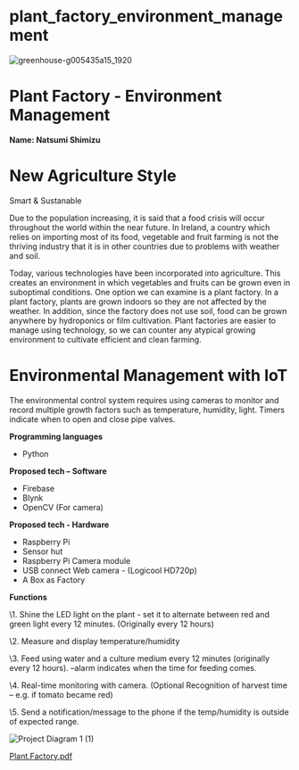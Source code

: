 
# plant_factory_environment_management
![greenhouse-g005435a15_1920](https://user-images.githubusercontent.com/62657957/201473476-76da5457-6719-4da1-8280-bd0b45de6ff4.jpg)


# **Plant Factory - Environment Management** 

**Name: Natsumi Shimizu**

# New Agriculture Style
Smart & Sustanable 

Due to the population increasing, it is said that a food crisis will occur throughout the world within the near future. In Ireland, a country which relies on importing  most of its food, vegetable and fruit farming is not the thriving industry that it is in other countries due to problems with weather and soil. 

Today, various technologies have been incorporated into agriculture. This creates an environment in which vegetables and fruits can be grown even in suboptimal conditions. One option we can examine is a plant  factory. In a plant factory, plants are grown indoors so they are not affected by the weather. In addition,  since the factory does not use soil, food can be grown anywhere by hydroponics or film cultivation. Plant  factories are easier to manage using technology, so we can counter any atypical growing environment to  cultivate efficient and clean farming.

# Environmental Management with IoT

The environmental control system requires using cameras to monitor and record multiple growth factors such as temperature, humidity, light. Timers indicate when to open and close pipe valves. 

**Programming languages**

- Python

**Proposed tech – Software**

- Firebase
- Blynk
- OpenCV (For camera)

**Proposed tech - Hardware**

- Raspberry Pi
- Sensor hut
- Raspberry Pi Camera module
- USB connect Web camera - (Logicool HD720p)
- A Box as Factory 

**Functions**

\1. Shine the LED light on the plant - set it to alternate between red and green light every 12 minutes. (Originally every 12 hours)

\2. Measure and display temperature/humidity 

\3. Feed using water and a culture medium every 12 minutes (originally every 12 hours). –alarm indicates when the time for feeding comes.

\4. Real-time monitoring with camera.  (Optional Recognition of harvest time – e.g. if tomato became red)

\5. Send a notification/message to the phone if the temp/humidity is outside of expected range.


![Project Diagram 1 (1)](https://user-images.githubusercontent.com/62657957/205108305-e7717d0a-cf22-4771-b7db-340660751ae0.png)


[Plant.Factory.pdf](https://github.com/conark/plant_factory_environment_management/files/9994837/Plant.Factory.pdf)
